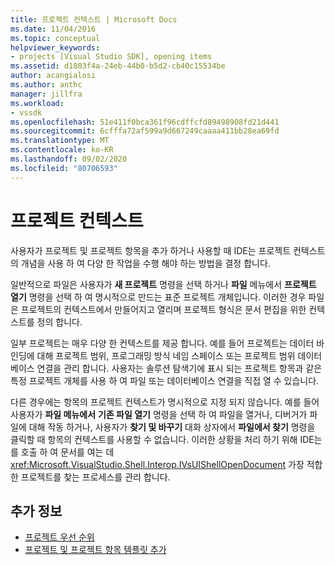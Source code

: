 ```yaml
---
title: 프로젝트 컨텍스트 | Microsoft Docs
ms.date: 11/04/2016
ms.topic: conceptual
helpviewer_keywords:
- projects [Visual Studio SDK], opening items
ms.assetid: d1803f4a-24eb-44b0-b5d2-cb40c15534be
author: acangialosi
ms.author: anthc
manager: jillfra
ms.workload:
- vssdk
ms.openlocfilehash: 51e411f0bca361f96cdffcfd89498908fd21d441
ms.sourcegitcommit: 6cfffa72af599a9d667249caaaa411bb28ea69fd
ms.translationtype: MT
ms.contentlocale: ko-KR
ms.lasthandoff: 09/02/2020
ms.locfileid: "80706593"
---
```

# <a name="project-context"></a>프로젝트 컨텍스트
사용자가 프로젝트 및 프로젝트 항목을 추가 하거나 사용할 때 IDE는 프로젝트 컨텍스트의 개념을 사용 하 여 다양 한 작업을 수행 해야 하는 방법을 결정 합니다.

 일반적으로 파일은 사용자가 **새 프로젝트** 명령을 선택 하거나 **파일** 메뉴에서 **프로젝트 열기** 명령을 선택 하 여 명시적으로 만드는 표준 프로젝트 개체입니다. 이러한 경우 파일은 프로젝트의 컨텍스트에서 만들어지고 열리며 프로젝트 형식은 문서 편집을 위한 컨텍스트를 정의 합니다.

 일부 프로젝트는 매우 다양 한 컨텍스트를 제공 합니다. 예를 들어 프로젝트는 데이터 바인딩에 대해 프로젝트 범위, 프로그래밍 방식 네임 스페이스 또는 프로젝트 범위 데이터베이스 연결을 관리 합니다. 사용자는 솔루션 탐색기에 표시 되는 프로젝트 항목과 같은 특정 프로젝트 개체를 사용 하 여 파일 또는 데이터베이스 연결을 직접 열 수 있습니다.

 다른 경우에는 항목의 프로젝트 컨텍스트가 명시적으로 지정 되지 않습니다. 예를 들어 사용자가 **파일 메뉴에서** **기존 파일 열기** 명령을 선택 하 여 파일을 열거나, 디버거가 파일에 대해 작동 하거나, 사용자가 **찾기 및 바꾸기** 대화 상자에서 **파일에서 찾기** 명령을 클릭할 때 항목의 컨텍스트를 사용할 수 없습니다. 이러한 상황을 처리 하기 위해 IDE는를 호출 하 여 문서를 여는 데 <xref:Microsoft.VisualStudio.Shell.Interop.IVsUIShellOpenDocument> 가장 적합 한 프로젝트를 찾는 프로세스를 관리 합니다.

## <a name="see-also"></a>추가 정보
- [프로젝트 우선 순위](../../extensibility/internals/project-priority.md)
- [프로젝트 및 프로젝트 항목 템플릿 추가](../../extensibility/internals/adding-project-and-project-item-templates.md)
